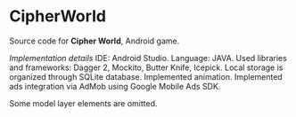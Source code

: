 # CipherWorld
Source code for **Cipher World**, Android game. 

*Implementation details*
IDE: Android Studio. Language: JAVA.
Used libraries and frameworks: Dagger 2, Mockito, Butter Knife, Icepick.
Local storage is organized through SQLite database.
Implemented animation.
Implemented ads integration via AdMob using Google Mobile Ads SDK.

Some model layer elements are omitted.
